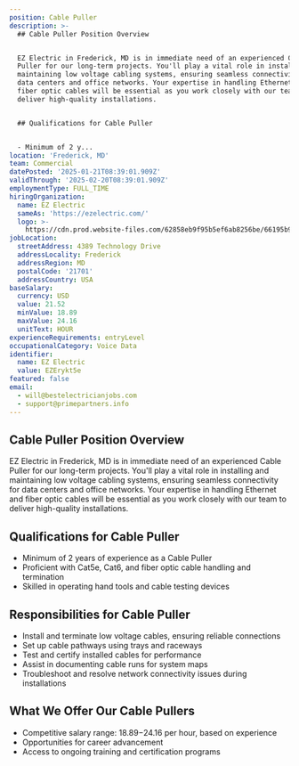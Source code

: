```yaml
---
position: Cable Puller
description: >-
  ## Cable Puller Position Overview


  EZ Electric in Frederick, MD is in immediate need of an experienced Cable
  Puller for our long-term projects. You'll play a vital role in installing and
  maintaining low voltage cabling systems, ensuring seamless connectivity for
  data centers and office networks. Your expertise in handling Ethernet and
  fiber optic cables will be essential as you work closely with our team to
  deliver high-quality installations.


  ## Qualifications for Cable Puller


  - Minimum of 2 y...
location: 'Frederick, MD'
team: Commercial
datePosted: '2025-01-21T08:39:01.909Z'
validThrough: '2025-02-20T08:39:01.909Z'
employmentType: FULL_TIME
hiringOrganization:
  name: EZ Electric
  sameAs: 'https://ezelectric.com/'
  logo: >-
    https://cdn.prod.website-files.com/62858eb9f95b5ef6ab8256be/66195b93d011344d05b98867_ez-electric-logo.svg
jobLocation:
  streetAddress: 4389 Technology Drive
  addressLocality: Frederick
  addressRegion: MD
  postalCode: '21701'
  addressCountry: USA
baseSalary:
  currency: USD
  value: 21.52
  minValue: 18.89
  maxValue: 24.16
  unitText: HOUR
experienceRequirements: entryLevel
occupationalCategory: Voice Data
identifier:
  name: EZ Electric
  value: EZErykt5e
featured: false
email:
  - will@bestelectricianjobs.com
  - support@primepartners.info
---
```




## Cable Puller Position Overview

EZ Electric in Frederick, MD is in immediate need of an experienced Cable Puller for our long-term projects. You'll play a vital role in installing and maintaining low voltage cabling systems, ensuring seamless connectivity for data centers and office networks. Your expertise in handling Ethernet and fiber optic cables will be essential as you work closely with our team to deliver high-quality installations.

## Qualifications for Cable Puller

- Minimum of 2 years of experience as a Cable Puller
- Proficient with Cat5e, Cat6, and fiber optic cable handling and termination
- Skilled in operating hand tools and cable testing devices

## Responsibilities for Cable Puller

- Install and terminate low voltage cables, ensuring reliable connections
- Set up cable pathways using trays and raceways
- Test and certify installed cables for performance
- Assist in documenting cable runs for system maps
- Troubleshoot and resolve network connectivity issues during installations

## What We Offer Our Cable Pullers

- Competitive salary range: $18.89-$24.16 per hour, based on experience
- Opportunities for career advancement
- Access to ongoing training and certification programs